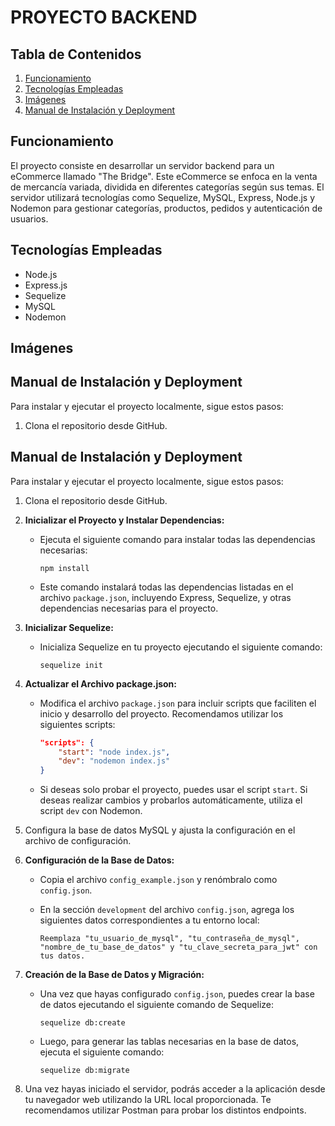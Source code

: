# PROYECTO BACKEND

## Tabla de Contenidos

1. [Funcionamiento](#funcionamiento)
2. [Tecnologías Empleadas](#tecnologías-empleadas)
3. [Imágenes](#imágenes)
4. [Manual de Instalación y Deployment](#manual-de-instalación-y-deployment)

## Funcionamiento

El proyecto consiste en desarrollar un servidor backend para un eCommerce llamado "The Bridge". Este eCommerce se enfoca en la venta de mercancía variada, dividida en diferentes categorías según sus temas. El servidor utilizará tecnologías como Sequelize, MySQL, Express, Node.js y Nodemon para gestionar categorías, productos, pedidos y autenticación de usuarios.

## Tecnologías Empleadas

-   Node.js
-   Express.js
-   Sequelize
-   MySQL
-   Nodemon

## Imágenes

## Manual de Instalación y Deployment

Para instalar y ejecutar el proyecto localmente, sigue estos pasos:

1. Clona el repositorio desde GitHub.

## Manual de Instalación y Deployment

Para instalar y ejecutar el proyecto localmente, sigue estos pasos:

1. Clona el repositorio desde GitHub.

2. **Inicializar el Proyecto y Instalar Dependencias:**

    - Ejecuta el siguiente comando para instalar todas las dependencias necesarias:

        ```
        npm install
        ```

    - Este comando instalará todas las dependencias listadas en el archivo `package.json`, incluyendo Express, Sequelize, y otras dependencias necesarias para el proyecto.

3. **Inicializar Sequelize:**

    - Inicializa Sequelize en tu proyecto ejecutando el siguiente comando:

        ```
        sequelize init
        ```

4. **Actualizar el Archivo package.json:**

    - Modifica el archivo `package.json` para incluir scripts que faciliten el inicio y desarrollo del proyecto. Recomendamos utilizar los siguientes scripts:

        ```json
        "scripts": {
            "start": "node index.js",
            "dev": "nodemon index.js"
        }
        ```

    - Si deseas solo probar el proyecto, puedes usar el script `start`. Si deseas realizar cambios y probarlos automáticamente, utiliza el script `dev` con Nodemon.

5. Configura la base de datos MySQL y ajusta la configuración en el archivo de configuración.

6. **Configuración de la Base de Datos:**

    - Copia el archivo `config_example.json` y renómbralo como `config.json`.

    - En la sección `development` del archivo `config.json`, agrega los siguientes datos correspondientes a tu entorno local:

        ```
        Reemplaza "tu_usuario_de_mysql", "tu_contraseña_de_mysql", "nombre_de_tu_base_de_datos" y "tu_clave_secreta_para_jwt" con tus datos.
        ```

7. **Creación de la Base de Datos y Migración:**

    - Una vez que hayas configurado `config.json`, puedes crear la base de datos ejecutando el siguiente comando de Sequelize:

        ```
        sequelize db:create
        ```

    - Luego, para generar las tablas necesarias en la base de datos, ejecuta el siguiente comando:
        ```
        sequelize db:migrate
        ```

8. Una vez hayas iniciado el servidor, podrás acceder a la aplicación desde tu navegador web utilizando la URL local proporcionada. Te recomendamos utilizar Postman para probar los distintos endpoints.
